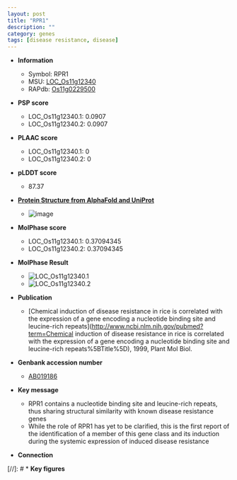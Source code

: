 ```yaml
---
layout: post
title: "RPR1"
description: ""
category: genes
tags: [disease resistance, disease]
---
```


* **Information**  
    + Symbol: RPR1  
    + MSU: [LOC_Os11g12340](http://rice.plantbiology.msu.edu/cgi-bin/ORF_infopage.cgi?orf=LOC_Os11g12340)  
    + RAPdb: [Os11g0229500](http://rapdb.dna.affrc.go.jp/viewer/gbrowse_details/irgsp1?name=Os11g0229500)  

* **PSP score**  
    + LOC_Os11g12340.1: 0.0907 
    + LOC_Os11g12340.2: 0.0907 

* **PLAAC score**  
    + LOC_Os11g12340.1: 0 
    + LOC_Os11g12340.2: 0 

* **pLDDT score**
    + 87.37

* **[Protein Structure from AlphaFold and UniProt](https://www.uniprot.org/uniprotkb/Q9ZQT3/entry#structure)**
    + ![image](https://ricepsp.github.io/images/Q9/AF-Q9ZQT3-F1.png)

* **MolPhase score**
    + LOC_Os11g12340.1: 0.37094345
    + LOC_Os11g12340.2: 0.37094345

* **MolPhase Result**
    + ![LOC_Os11g12340.1](https://304243504.github.io/Pictures/LOC_Os11g/LOC_Os11g12340.1.png)
    + ![LOC_Os11g12340.2](https://304243504.github.io/Pictures/LOC_Os11g/LOC_Os11g12340.2.png)

* **Publication**  
    + [Chemical induction of disease resistance in rice is correlated with the expression of a gene encoding a nucleotide binding site and leucine-rich repeats](http://www.ncbi.nlm.nih.gov/pubmed?term=Chemical induction of disease resistance in rice is correlated with the expression of a gene encoding a nucleotide binding site and leucine-rich repeats%5BTitle%5D), 1999, Plant Mol Biol.

* **Genbank accession number**  
    + [AB019186](http://www.ncbi.nlm.nih.gov/nuccore/AB019186)

* **Key message**  
    + RPR1 contains a nucleotide binding site and leucine-rich repeats, thus sharing structural similarity with known disease resistance genes
    + While the role of RPR1 has yet to be clarified, this is the first report of the identification of a member of this gene class and its induction during the systemic expression of induced disease resistance

* **Connection**  

[//]: # * **Key figures**  


